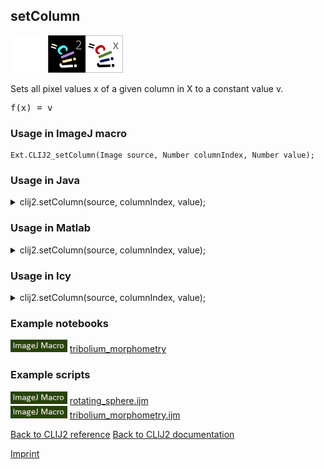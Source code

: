 ## setColumn
<img src="images/mini_empty_logo.png"/><img src="images/mini_clij2_logo.png"/><img src="images/mini_clijx_logo.png"/>

Sets all pixel values x of a given column in X to a constant value v.

<pre>f(x) = v</pre>

### Usage in ImageJ macro
```
Ext.CLIJ2_setColumn(Image source, Number columnIndex, Number value);
```




### Usage in Java


<details>

<summary>
clij2.setColumn(source, columnIndex, value);
</summary>
<pre class="highlight">// init CLIJ and GPU
import net.haesleinhuepf.clij2.CLIJ2;
import net.haesleinhuepf.clij.clearcl.ClearCLBuffer;
CLIJ2 clij2 = CLIJ2.getInstance();

// get input parameters
ClearCLBuffer source = clij2.push(sourceImagePlus);
int columnIndex = 10;
float value = 1.0;
</pre>

<pre class="highlight">
// Execute operation on GPU
clij2.setColumn(source, columnIndex, value);
</pre>

<pre class="highlight">
//show result

// cleanup memory on GPU
clij2.release(source);
</pre>

</details>





### Usage in Matlab


<details>

<summary>
clij2.setColumn(source, columnIndex, value);
</summary>
<pre class="highlight">% init CLIJ and GPU
clij2 = init_clatlab();

% get input parameters
source = clij2.pushMat(source_matrix);
columnIndex = 10;
value = 1.0;
</pre>

<pre class="highlight">
% Execute operation on GPU
clij2.setColumn(source, columnIndex, value);
</pre>

<pre class="highlight">
% show result

% cleanup memory on GPU
clij2.release(source);
</pre>

</details>





### Usage in Icy


<details>

<summary>
clij2.setColumn(source, columnIndex, value);
</summary>
<pre class="highlight">// init CLIJ and GPU
importClass(net.haesleinhuepf.clicy.CLICY);
importClass(Packages.icy.main.Icy);

clij2 = CLICY.getInstance();

// get input parameters
source_sequence = getSequence();
source = clij2.pushSequence(source_sequence);
columnIndex = 10;
value = 1.0;
</pre>

<pre class="highlight">
// Execute operation on GPU
clij2.setColumn(source, columnIndex, value);
</pre>

<pre class="highlight">
// show result

// cleanup memory on GPU
clij2.release(source);
</pre>

</details>





### Example notebooks
<a href="https://clij.github.io/clij2-docs/md/tribolium_morphometry"><img src="images/language_macro.png" height="20"/></a> [tribolium_morphometry](https://clij.github.io/clij2-docs/md/tribolium_morphometry)  




### Example scripts
<a href="https://github.com/clij/clij2-docs/blob/master/src/main/macro/rotating_sphere.ijm"><img src="images/language_macro.png" height="20"/></a> [rotating_sphere.ijm](https://github.com/clij/clij2-docs/blob/master/src/main/macro/rotating_sphere.ijm)  
<a href="https://github.com/clij/clij2-docs/blob/master/src/main/macro/tribolium_morphometry.ijm"><img src="images/language_macro.png" height="20"/></a> [tribolium_morphometry.ijm](https://github.com/clij/clij2-docs/blob/master/src/main/macro/tribolium_morphometry.ijm)  


[Back to CLIJ2 reference](https://clij.github.io/clij2-docs/reference)
[Back to CLIJ2 documentation](https://clij.github.io/clij2-docs)

[Imprint](https://clij.github.io/imprint)
